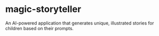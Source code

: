 # magic-storyteller
An AI-powered application that generates unique, illustrated stories for children based on their prompts.
